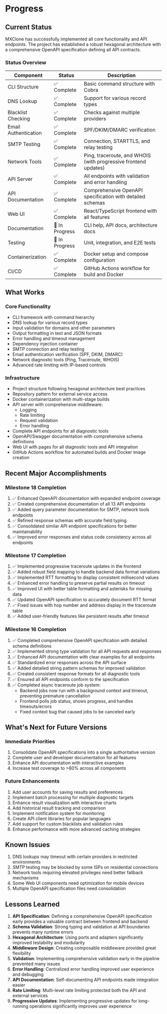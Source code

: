 # Progress

## Current Status

MXClone has successfully implemented all core functionality and API endpoints. The project has established a robust hexagonal architecture with a comprehensive OpenAPI specification defining all API contracts.

### Status Overview

| Component | Status | Description |
|-----------|--------|-------------|
| CLI Structure | ✅ Complete | Basic command structure with Cobra |
| DNS Lookup | ✅ Complete | Support for various record types |
| Blacklist Checking | ✅ Complete | Checks against multiple providers |
| Email Authentication | ✅ Complete | SPF/DKIM/DMARC verification |
| SMTP Testing | ✅ Complete | Connection, STARTTLS, and relay testing |
| Network Tools | ✅ Complete | Ping, traceroute, and WHOIS (with progressive frontend updates) |
| API Server | ✅ Complete | All endpoints with validation and error handling |
| API Documentation | ✅ Complete | Comprehensive OpenAPI specification with detailed schemas |
| Web UI | ✅ Complete | React/TypeScript frontend with all features |
| Documentation | 🚧 In Progress | CLI help, API docs, architecture docs |
| Testing | 🚧 In Progress | Unit, integration, and E2E tests |
| Containerization | ✅ Complete | Docker setup and compose configuration |
| CI/CD | ✅ Complete | GitHub Actions workflow for build and Docker |

## What Works

### Core Functionality
- CLI framework with command hierarchy
- DNS lookup for various record types
- Input validation for domains and other parameters
- Output formatting in text and JSON formats
- Error handling and timeout management
- Dependency injection container
- SMTP connection and relay testing
- Email authentication verification (SPF, DKIM, DMARC)
- Network diagnostic tools (Ping, Traceroute, WHOIS)
- Advanced rate limiting with IP-based controls

### Infrastructure
- Project structure following hexagonal architecture best practices
- Repository pattern for external service access
- Docker containerization with multi-stage builds
- API server with comprehensive middleware:
  - Logging
  - Rate limiting
  - Request validation
  - Error handling
- Complete API endpoints for all diagnostic tools
- OpenAPI/Swagger documentation with comprehensive schema definitions
- Web UI with pages for all diagnostic tools and API integration
- GitHub Actions workflow for automated builds and Docker image creation

## Recent Major Accomplishments

### Milestone 18 Completion
1. ✅ Enhanced OpenAPI documentation with expanded endpoint coverage
2. ✅ Created comprehensive documentation of all 13 API endpoints
3. ✅ Added query parameter documentation for SMTP, network tools endpoints
4. ✅ Refined response schemas with accurate field typing
5. ✅ Consolidated similar API endpoint specifications for better maintainability
6. ✅ Improved error responses and status code consistency across all endpoints

### Milestone 17 Completion
1. ✅ Implemented progressive traceroute updates in the frontend
2. ✅ Added robust field mapping to handle backend data format variations
3. ✅ Implemented RTT formatting to display consistent millisecond values
4. ✅ Enhanced error handling to preserve partial results on timeout
5. ✅ Improved UI with better table formatting and asterisks for missing data
6. ✅ Updated OpenAPI specification to accurately document RTT format
7. ✅ Fixed issues with hop number and address display in the traceroute table
8. ✅ Added user-friendly features like persistent results after timeout

### Milestone 16 Completion
1. ✅ Completed comprehensive OpenAPI specification with detailed schema definitions
2. ✅ Implemented strong type validation for all API requests and responses
3. ✅ Enhanced API documentation with clear examples for all endpoints
4. ✅ Standardized error responses across the API surface
5. ✅ Added detailed string pattern schemas for improved validation
6. ✅ Created consistent response formats for all diagnostic tools
7. ✅ Ensured all API endpoints conform to the specification
8. ✅ Completed async traceroute job system:
   - Backend jobs now run with a background context and timeout, preventing premature cancellation
   - Frontend polls job status, shows progress, and handles timeouts/errors
   - Fixed context bug that caused jobs to be canceled early

## What's Next for Future Versions

### Immediate Priorities
1. Consolidate OpenAPI specifications into a single authoritative version
2. Complete user and developer documentation for all features
3. Enhance API documentation with interactive examples
4. Increase test coverage to >80% across all components

### Future Enhancements
1. Add user accounts for saving results and preferences
2. Implement batch processing for multiple diagnostic targets
3. Enhance result visualization with interactive charts
4. Add historical result tracking and comparison
5. Implement notification system for monitoring
6. Create API client libraries for popular languages
7. Add support for custom blacklists and validation rules
8. Enhance performance with more advanced caching strategies

## Known Issues

1. DNS lookups may timeout with certain providers in restricted environments
2. SMTP testing may be blocked by some ISPs on residential connections
3. Network tools requiring elevated privileges need better fallback mechanisms
4. Some Web UI components need optimization for mobile devices
5. Multiple OpenAPI specification files need consolidation

## Lessons Learned

1. **API Specification**: Defining a comprehensive OpenAPI specification early provides a valuable contract between frontend and backend
2. **Schema Validation**: Strong typing and validation at API boundaries prevents many runtime errors
3. **Hexagonal Architecture**: Using ports and adapters significantly improved testability and modularity
4. **Middleware Design**: Creating composable middleware provided great flexibility
5. **Validation**: Implementing comprehensive validation early in the pipeline prevented many issues
6. **Error Handling**: Centralized error handling improved user experience and debugging
7. **API Documentation**: Self-documenting API endpoints made integration easier
8. **Rate Limiting**: Multi-level rate limiting protected both the API and external services
9. **Progressive Updates**: Implementing progressive updates for long-running operations significantly improves user experience